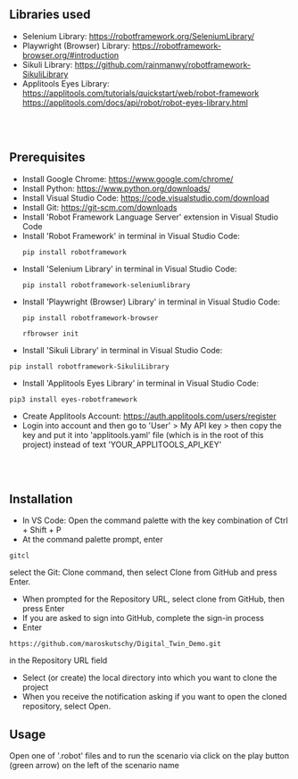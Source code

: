 ## Libraries used

* Selenium Library: https://robotframework.org/SeleniumLibrary/
* Playwright (Browser) Library: https://robotframework-browser.org/#introduction
* Sikuli Library: https://github.com/rainmanwy/robotframework-SikuliLibrary
* Applitools Eyes Library: 
  https://applitools.com/tutorials/quickstart/web/robot-framework 
  https://applitools.com/docs/api/robot/robot-eyes-library.html

<br/><br/>

## Prerequisites

* Install Google Chrome: https://www.google.com/chrome/
* Install Python: https://www.python.org/downloads/
* Install Visual Studio Code: https://code.visualstudio.com/download
* Install Git: https://git-scm.com/downloads
* Install 'Robot Framework Language Server' extension in Visual Studio Code
* Install 'Robot Framework' in terminal in Visual Studio Code:
  ```
  pip install robotframework
  ```
* Install 'Selenium Library' in terminal in Visual Studio Code:
  ```
  pip install robotframework-seleniumlibrary
  ```
* Install 'Playwright (Browser) Library' in terminal in Visual Studio Code:
  ```
  pip install robotframework-browser
  ```  
  ```
  rfbrowser init
  ```  
 * Install 'Sikuli Library' in terminal in Visual Studio Code:
  ```
  pip install robotframework-SikuliLibrary
  ``` 
  * Install 'Applitools Eyes Library' in terminal in Visual Studio Code:
  ```
  pip3 install eyes-robotframework
  ``` 
  * Create Applitools Account: https://auth.applitools.com/users/register
  * Login into account and then go to 'User' > My API key > then copy the key
    and put it into 'applitools.yaml' file (which is in the root of this project) instead of 
    text 'YOUR_APPLITOOLS_API_KEY'

<br/><br/>

## Installation

* In VS Code: Open the command palette with the key combination of Ctrl + Shift + P
* At the command palette prompt, enter 
```
gitcl
```
select the Git: Clone command, then select Clone from GitHub and press Enter.
* When prompted for the Repository URL, select clone from GitHub, then press Enter
* If you are asked to sign into GitHub, complete the sign-in process
* Enter
```
https://github.com/maroskutschy/Digital_Twin_Demo.git
```
in the Repository URL field
* Select (or create) the local directory into which you want to clone the project
* When you receive the notification asking if you want to open the cloned repository, select Open.

## Usage

Open one of '.robot' files and to run the scenario via click on the play button (green arrow) on the left of the scenario name




